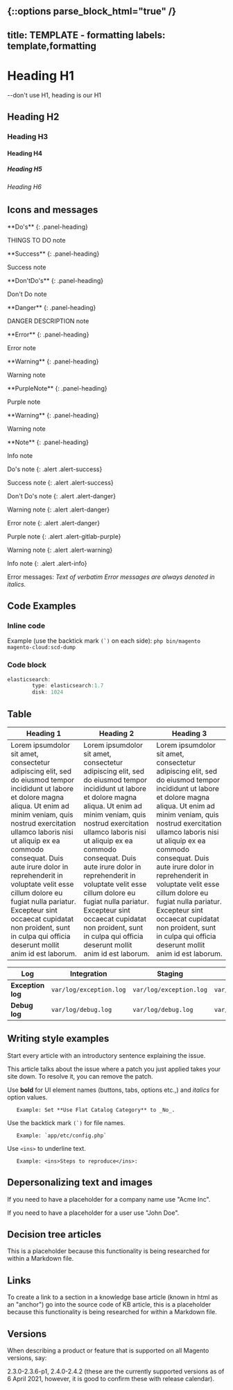 {::options parse_block_html="true" /}
---
title: TEMPLATE - formatting
labels: template,formatting
---
# Heading H1

--don't use H1, heading is our H1

## Heading H2

### Heading H3

#### Heading H4

##### Heading H5

###### Heading H6



## Icons and messages

<div class="panel panel-success">
**Do's**
{: .panel-heading}
<div class="panel-body">

THINGS TO DO note

</div>
</div>

<div class="panel panel-success">
**Success**
{: .panel-heading}
<div class="panel-body">

Success note

</div>
</div>

<div class="panel panel-danger">
**Don'tDo's**
{: .panel-heading}
<div class="panel-body">

Don't Do note

</div>
</div>

<div class="panel panel-danger">
**Danger**
{: .panel-heading}
<div class="panel-body">

DANGER DESCRIPTION note

</div>
</div>

<div class="panel panel-danger">
**Error**
{: .panel-heading}
<div class="panel-body">

Error note

</div>
</div>

<div class="panel panel-gitlab-orange">
**Warning**
{: .panel-heading}
<div class="panel-body">

Warning note

</div>
</div>

<div class="panel panel-gitlab-purple">
**PurpleNote**
{: .panel-heading}
<div class="panel-body">

Purple note

</div>
</div>

<div class="panel panel-warning">
**Warning**
{: .panel-heading}
<div class="panel-body">

Warning note

</div>
</div>

<div class="panel panel-info">
**Note**
{: .panel-heading}
<div class="panel-body">

Info note

</div>
</div>

Do's note
{: .alert .alert-success}

Success note
{: .alert .alert-success}

Don't Do's note
{: .alert .alert-danger}

Warning note
{: .alert .alert-danger}

Error note
{: .alert .alert-danger}

Purple note
{: .alert .alert-gitlab-purple}

Warning note
{: .alert .alert-warning}

Info note
{: .alert .alert-info}

Error messages:  *Text of verbatim Error messages are always denoted in italics.*


## Code Examples

### Inline code

Example (use the backtick mark ``(`)`` on each side): `php bin/magento magento-cloud:scd-dump`

### Code block
```java
elasticsearch:
		type: elasticsearch:1.7
		disk: 1024
```


## Table


| Heading 1 | Heading 2 | Heading 3 |
|---|---|---|
| Lorem ipsumdolor sit amet, consectetur adipiscing elit, sed do eiusmod tempor incididunt ut labore et dolore magna aliqua. Ut enim ad minim veniam, quis nostrud exercitation ullamco laboris nisi ut aliquip ex ea commodo consequat. Duis aute irure dolor in reprehenderit in voluptate velit esse cillum dolore eu fugiat nulla pariatur. Excepteur sint occaecat cupidatat non proident, sunt in culpa qui officia deserunt mollit anim id est laborum.  | Lorem ipsumdolor sit amet, consectetur adipiscing elit, sed do eiusmod tempor incididunt ut labore et dolore magna aliqua. Ut enim ad minim veniam, quis nostrud exercitation ullamco laboris nisi ut aliquip ex ea commodo consequat. Duis aute irure dolor in reprehenderit in voluptate velit esse cillum dolore eu fugiat nulla pariatur. Excepteur sint occaecat cupidatat non proident, sunt in culpa qui officia deserunt mollit anim id est laborum.  | Lorem ipsumdolor sit amet, consectetur adipiscing elit, sed do eiusmod tempor incididunt ut labore et dolore magna aliqua. Ut enim ad minim veniam, quis nostrud exercitation ullamco laboris nisi ut aliquip ex ea commodo consequat. Duis aute irure dolor in reprehenderit in voluptate velit esse cillum dolore eu fugiat nulla pariatur. Excepteur sint occaecat cupidatat non proident, sunt in culpa qui officia deserunt mollit anim id est laborum.  |

| Log | Integration | Staging | Production |
|---|---|---|---|
|**Exception log** | `var/log/exception.log`  | `var/log/exception.log`  | `var/log/exception.log`  |
|**Debug log** | `var/log/debug.log`  | `var/log/debug.log`  | `var/log/debug.log`  |


## Writing style examples
Start every article with an introductory sentence explaining the issue.

This article talks about the issue where a patch you just applied takes your site down. To resolve it, you can remove the patch.

Use **bold** for UI element names (buttons, tabs, options etc.,) and _italics_ for option values.

       Example: Set **Use Flat Catalog Category** to _No_.

Use the backtick mark ``(`)`` for file names.

       Example: `app/etc/config.php`

Use ``<ins>`` to underline text.

       Example: <ins>Steps to reproduce</ins>:


## Depersonalizing text and images
If you need to have a placeholder for a company name use "Acme Inc".

If you need to have a placeholder for a user use "John Doe".


## Decision tree articles
This is a placeholder because this functionality is being researched for within a Markdown file.


## Links
To create a link to a section in a knowledge base article (known in html as an "anchor") go into the source code of KB article, this is a placeholder because this functionality is being researched for within a Markdown file.


## Versions

When describing a product or feature that is supported on all Magento versions, say:

2.3.0-2.3.6-p1, 2.4.0-2.4.2 (these are the currently supported versions as of 6 April 2021, however, it is good to confirm these with release calendar).
